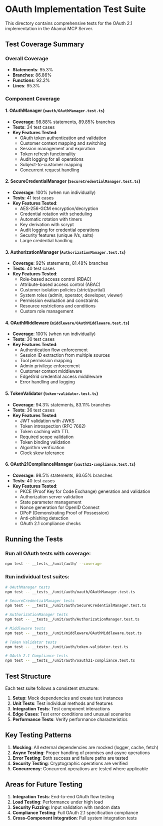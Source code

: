 # OAuth Implementation Test Suite

This directory contains comprehensive tests for the OAuth 2.1 implementation in the Akamai MCP Server.

## Test Coverage Summary

### Overall Coverage
- **Statements**: 95.3%
- **Branches**: 86.86%
- **Functions**: 92.2%
- **Lines**: 95.3%

### Component Coverage

#### 1. OAuthManager (`oauth/OAuthManager.test.ts`)
- **Coverage**: 98.88% statements, 89.85% branches
- **Tests**: 34 test cases
- **Key Features Tested**:
  - OAuth token authentication and validation
  - Customer context mapping and switching
  - Session management and expiration
  - Token refresh functionality
  - Audit logging for all operations
  - Subject-to-customer mapping
  - Concurrent request handling

#### 2. SecureCredentialManager (`SecureCredentialManager.test.ts`)
- **Coverage**: 100% (when run individually)
- **Tests**: 41 test cases
- **Key Features Tested**:
  - AES-256-GCM encryption/decryption
  - Credential rotation with scheduling
  - Automatic rotation with timers
  - Key derivation with scrypt
  - Audit logging for credential operations
  - Security features (unique IVs, salts)
  - Large credential handling

#### 3. AuthorizationManager (`AuthorizationManager.test.ts`)
- **Coverage**: 92% statements, 81.48% branches
- **Tests**: 40 test cases
- **Key Features Tested**:
  - Role-based access control (RBAC)
  - Attribute-based access control (ABAC)
  - Customer isolation policies (strict/partial)
  - System roles (admin, operator, developer, viewer)
  - Permission evaluation and constraints
  - Resource restrictions and conditions
  - Custom role management

#### 4. OAuthMiddleware (`middleware/OAuthMiddleware.test.ts`)
- **Coverage**: 100% (when run individually)
- **Tests**: 30 test cases
- **Key Features Tested**:
  - Authentication flow enforcement
  - Session ID extraction from multiple sources
  - Tool permission mapping
  - Admin privilege enforcement
  - Customer context middleware
  - EdgeGrid credential access middleware
  - Error handling and logging

#### 5. TokenValidator (`token-validator.test.ts`)
- **Coverage**: 94.3% statements, 83.11% branches
- **Tests**: 36 test cases
- **Key Features Tested**:
  - JWT validation with JWKS
  - Token introspection (RFC 7662)
  - Token caching with TTL
  - Required scope validation
  - Token binding validation
  - Algorithm verification
  - Clock skew tolerance

#### 6. OAuth21ComplianceManager (`oauth21-compliance.test.ts`)
- **Coverage**: 98.5% statements, 93.65% branches
- **Tests**: 40 test cases
- **Key Features Tested**:
  - PKCE (Proof Key for Code Exchange) generation and validation
  - Authorization server validation
  - State parameter management
  - Nonce generation for OpenID Connect
  - DPoP (Demonstrating Proof of Possession)
  - Anti-phishing detection
  - OAuth 2.1 compliance checks

## Running the Tests

### Run all OAuth tests with coverage:
```bash
npm test -- __tests__/unit/auth/ --coverage
```

### Run individual test suites:
```bash
# OAuthManager tests
npm test -- __tests__/unit/auth/oauth/OAuthManager.test.ts

# SecureCredentialManager tests
npm test -- __tests__/unit/auth/SecureCredentialManager.test.ts

# AuthorizationManager tests
npm test -- __tests__/unit/auth/AuthorizationManager.test.ts

# Middleware tests
npm test -- __tests__/unit/middleware/OAuthMiddleware.test.ts

# Token Validator tests
npm test -- __tests__/unit/auth/token-validator.test.ts

# OAuth 2.1 Compliance tests
npm test -- __tests__/unit/auth/oauth21-compliance.test.ts
```

## Test Structure

Each test suite follows a consistent structure:
1. **Setup**: Mock dependencies and create test instances
2. **Unit Tests**: Test individual methods and features
3. **Integration Tests**: Test component interactions
4. **Edge Cases**: Test error conditions and unusual scenarios
5. **Performance Tests**: Verify performance characteristics

## Key Testing Patterns

1. **Mocking**: All external dependencies are mocked (logger, cache, fetch)
2. **Async Testing**: Proper handling of promises and async operations
3. **Error Testing**: Both success and failure paths are tested
4. **Security Testing**: Cryptographic operations are verified
5. **Concurrency**: Concurrent operations are tested where applicable

## Areas for Future Testing

1. **Integration Tests**: End-to-end OAuth flow testing
2. **Load Testing**: Performance under high load
3. **Security Fuzzing**: Input validation with random data
4. **Compliance Testing**: Full OAuth 2.1 specification compliance
5. **Cross-Component Integration**: Full system integration tests